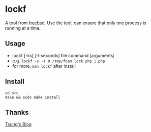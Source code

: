 # lockf

A tool from [freebsd](http://sources.freebsd.org/RELENG_7/src/usr.bin/lockf/). Use the tool, can ensure that only one process is running at a time.

## Usage
* lockf [-ks] [-t seconds] file command [arguments]
* e.g. `lockf -s -t 0 /tmp/foam.lock php 1.php`
* for more, `man lockf` after install

## Install
```
cd src
make && sudo make install
```

## Thanks
[Tsung's Blog](https://blog.longwin.com.tw/2009/03/debian-linux-make-install-lockf-2009/)
